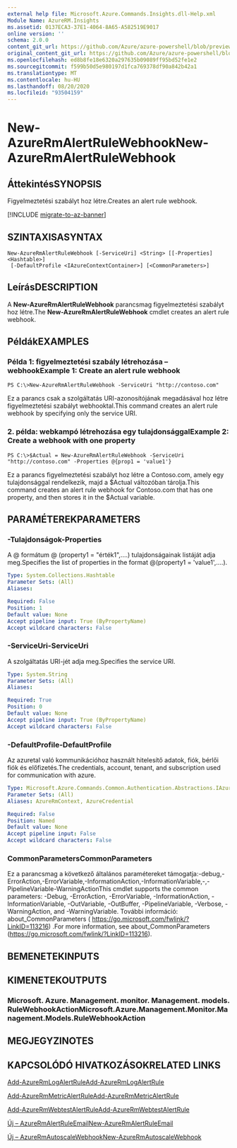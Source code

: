 ```yaml
---
external help file: Microsoft.Azure.Commands.Insights.dll-Help.xml
Module Name: AzureRM.Insights
ms.assetid: 0137ECA3-37E1-4064-8A65-A582519E9017
online version: ''
schema: 2.0.0
content_git_url: https://github.com/Azure/azure-powershell/blob/preview/src/ResourceManager/Insights/Commands.Insights/help/New-AzureRmAlertRuleWebhook.md
original_content_git_url: https://github.com/Azure/azure-powershell/blob/preview/src/ResourceManager/Insights/Commands.Insights/help/New-AzureRmAlertRuleWebhook.md
ms.openlocfilehash: ed8b8fe18e6320a297635b09089ff95bd52fe1e2
ms.sourcegitcommit: f599b50d5e980197d1fca769378df90a842b42a1
ms.translationtype: MT
ms.contentlocale: hu-HU
ms.lasthandoff: 08/20/2020
ms.locfileid: "93504159"
---
```

# <span data-ttu-id="c5140-101">New-AzureRmAlertRuleWebhook</span><span class="sxs-lookup"><span data-stu-id="c5140-101">New-AzureRmAlertRuleWebhook</span></span>

## <span data-ttu-id="c5140-102">Áttekintés</span><span class="sxs-lookup"><span data-stu-id="c5140-102">SYNOPSIS</span></span>
<span data-ttu-id="c5140-103">Figyelmeztetési szabályt hoz létre.</span><span class="sxs-lookup"><span data-stu-id="c5140-103">Creates an alert rule webhook.</span></span>

[!INCLUDE [migrate-to-az-banner](../../includes/migrate-to-az-banner.md)]

## <span data-ttu-id="c5140-104">SZINTAXISA</span><span class="sxs-lookup"><span data-stu-id="c5140-104">SYNTAX</span></span>

```
New-AzureRmAlertRuleWebhook [-ServiceUri] <String> [[-Properties] <Hashtable>]
 [-DefaultProfile <IAzureContextContainer>] [<CommonParameters>]
```

## <span data-ttu-id="c5140-105">Leírás</span><span class="sxs-lookup"><span data-stu-id="c5140-105">DESCRIPTION</span></span>
<span data-ttu-id="c5140-106">A **New-AzureRmAlertRuleWebhook** parancsmag figyelmeztetési szabályt hoz létre.</span><span class="sxs-lookup"><span data-stu-id="c5140-106">The **New-AzureRmAlertRuleWebhook** cmdlet creates an alert rule webhook.</span></span>

## <span data-ttu-id="c5140-107">Példák</span><span class="sxs-lookup"><span data-stu-id="c5140-107">EXAMPLES</span></span>

### <span data-ttu-id="c5140-108">Példa 1: figyelmeztetési szabály létrehozása – webhook</span><span class="sxs-lookup"><span data-stu-id="c5140-108">Example 1: Create an alert rule webhook</span></span>
```
PS C:\>New-AzureRmAlertRuleWebhook -ServiceUri "http://contoso.com"
```

<span data-ttu-id="c5140-109">Ez a parancs csak a szolgáltatás URI-azonosítójának megadásával hoz létre figyelmeztetési szabályt webhooktal.</span><span class="sxs-lookup"><span data-stu-id="c5140-109">This command creates an alert rule webhook by specifying only the service URI.</span></span>

### <span data-ttu-id="c5140-110">2. példa: webkampó létrehozása egy tulajdonsággal</span><span class="sxs-lookup"><span data-stu-id="c5140-110">Example 2: Create a webhook with one property</span></span>
```
PS C:\>$Actual = New-AzureRmAlertRuleWebhook -ServiceUri "http://contoso.com" -Properties @{prop1 = 'value1'}
```

<span data-ttu-id="c5140-111">Ez a parancs figyelmeztetési szabályt hoz létre a Contoso.com, amely egy tulajdonsággal rendelkezik, majd a $Actual változóban tárolja.</span><span class="sxs-lookup"><span data-stu-id="c5140-111">This command creates an alert rule webhook for Contoso.com that has one property, and then stores it in the $Actual variable.</span></span>

## <span data-ttu-id="c5140-112">PARAMÉTEREK</span><span class="sxs-lookup"><span data-stu-id="c5140-112">PARAMETERS</span></span>

### <span data-ttu-id="c5140-113">-Tulajdonságok</span><span class="sxs-lookup"><span data-stu-id="c5140-113">-Properties</span></span>
<span data-ttu-id="c5140-114">A @ formátum @ (property1 = "érték1",....) tulajdonságainak listáját adja meg.</span><span class="sxs-lookup"><span data-stu-id="c5140-114">Specifies the list of properties in the format @(property1 = 'value1',....).</span></span>

```yaml
Type: System.Collections.Hashtable
Parameter Sets: (All)
Aliases: 

Required: False
Position: 1
Default value: None
Accept pipeline input: True (ByPropertyName)
Accept wildcard characters: False
```

### <span data-ttu-id="c5140-115">-ServiceUri</span><span class="sxs-lookup"><span data-stu-id="c5140-115">-ServiceUri</span></span>
<span data-ttu-id="c5140-116">A szolgáltatás URI-jét adja meg.</span><span class="sxs-lookup"><span data-stu-id="c5140-116">Specifies the service URI.</span></span>

```yaml
Type: System.String
Parameter Sets: (All)
Aliases: 

Required: True
Position: 0
Default value: None
Accept pipeline input: True (ByPropertyName)
Accept wildcard characters: False
```

### <span data-ttu-id="c5140-117">-DefaultProfile</span><span class="sxs-lookup"><span data-stu-id="c5140-117">-DefaultProfile</span></span>
<span data-ttu-id="c5140-118">Az azuretal való kommunikációhoz használt hitelesítő adatok, fiók, bérlői fiók és előfizetés.</span><span class="sxs-lookup"><span data-stu-id="c5140-118">The credentials, account, tenant, and subscription used for communication with azure.</span></span>

```yaml
Type: Microsoft.Azure.Commands.Common.Authentication.Abstractions.IAzureContextContainer
Parameter Sets: (All)
Aliases: AzureRmContext, AzureCredential

Required: False
Position: Named
Default value: None
Accept pipeline input: False
Accept wildcard characters: False
```

### <span data-ttu-id="c5140-119">CommonParameters</span><span class="sxs-lookup"><span data-stu-id="c5140-119">CommonParameters</span></span>
<span data-ttu-id="c5140-120">Ez a parancsmag a következő általános paramétereket támogatja:-debug,-ErrorAction,-ErrorVariable,-InformationAction,-InformationVariable,-,-PipelineVariable-WarningAction</span><span class="sxs-lookup"><span data-stu-id="c5140-120">This cmdlet supports the common parameters: -Debug, -ErrorAction, -ErrorVariable, -InformationAction, -InformationVariable, -OutVariable, -OutBuffer, -PipelineVariable, -Verbose, -WarningAction, and -WarningVariable.</span></span> <span data-ttu-id="c5140-121">További információ: about_CommonParameters ( https://go.microsoft.com/fwlink/?LinkID=113216) .</span><span class="sxs-lookup"><span data-stu-id="c5140-121">For more information, see about_CommonParameters (https://go.microsoft.com/fwlink/?LinkID=113216).</span></span>

## <span data-ttu-id="c5140-122">BEMENETEK</span><span class="sxs-lookup"><span data-stu-id="c5140-122">INPUTS</span></span>

## <span data-ttu-id="c5140-123">KIMENETEK</span><span class="sxs-lookup"><span data-stu-id="c5140-123">OUTPUTS</span></span>

### <span data-ttu-id="c5140-124">Microsoft. Azure. Management. monitor. Management. models. RuleWebhookAction</span><span class="sxs-lookup"><span data-stu-id="c5140-124">Microsoft.Azure.Management.Monitor.Management.Models.RuleWebhookAction</span></span>

## <span data-ttu-id="c5140-125">MEGJEGYZI</span><span class="sxs-lookup"><span data-stu-id="c5140-125">NOTES</span></span>

## <span data-ttu-id="c5140-126">KAPCSOLÓDÓ HIVATKOZÁSOK</span><span class="sxs-lookup"><span data-stu-id="c5140-126">RELATED LINKS</span></span>

[<span data-ttu-id="c5140-127">Add-AzureRmLogAlertRule</span><span class="sxs-lookup"><span data-stu-id="c5140-127">Add-AzureRmLogAlertRule</span></span>](./Add-AzureRmLogAlertRule.md)

[<span data-ttu-id="c5140-128">Add-AzureRmMetricAlertRule</span><span class="sxs-lookup"><span data-stu-id="c5140-128">Add-AzureRmMetricAlertRule</span></span>](./Add-AzureRmMetricAlertRule.md)

[<span data-ttu-id="c5140-129">Add-AzureRmWebtestAlertRule</span><span class="sxs-lookup"><span data-stu-id="c5140-129">Add-AzureRmWebtestAlertRule</span></span>](./Add-AzureRmWebtestAlertRule.md)

[<span data-ttu-id="c5140-130">Új – AzureRmAlertRuleEmail</span><span class="sxs-lookup"><span data-stu-id="c5140-130">New-AzureRmAlertRuleEmail</span></span>](./New-AzureRmAlertRuleEmail.md)

[<span data-ttu-id="c5140-131">Új – AzureRmAutoscaleWebhook</span><span class="sxs-lookup"><span data-stu-id="c5140-131">New-AzureRmAutoscaleWebhook</span></span>](./New-AzureRmAutoscaleWebhook.md)


